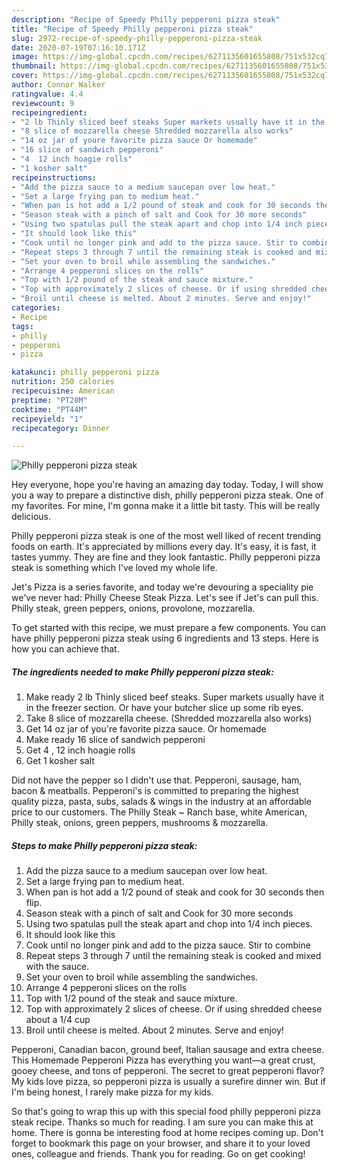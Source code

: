 ```yaml
---
description: "Recipe of Speedy Philly pepperoni pizza steak"
title: "Recipe of Speedy Philly pepperoni pizza steak"
slug: 2972-recipe-of-speedy-philly-pepperoni-pizza-steak
date: 2020-07-19T07:16:10.171Z
image: https://img-global.cpcdn.com/recipes/6271135601655808/751x532cq70/philly-pepperoni-pizza-steak-recipe-main-photo.jpg
thumbnail: https://img-global.cpcdn.com/recipes/6271135601655808/751x532cq70/philly-pepperoni-pizza-steak-recipe-main-photo.jpg
cover: https://img-global.cpcdn.com/recipes/6271135601655808/751x532cq70/philly-pepperoni-pizza-steak-recipe-main-photo.jpg
author: Connor Walker
ratingvalue: 4.4
reviewcount: 9
recipeingredient:
- "2 lb Thinly sliced beef steaks Super markets usually have it in the freezer section  Or have your butcher slice up some rib eyes"
- "8 slice of mozzarella cheese Shredded mozzarella also works"
- "14 oz jar of youre favorite pizza sauce Or homemade"
- "16 slice of sandwich pepperoni"
- "4  12 inch hoagie rolls"
- "1 kosher salt"
recipeinstructions:
- "Add the pizza sauce to a medium saucepan over low heat."
- "Set a large frying pan to medium heat."
- "When pan is hot add a 1/2 pound of steak and cook for 30 seconds then flip."
- "Season steak with a pinch of salt and Cook for 30 more seconds"
- "Using two spatulas pull the steak apart and chop into 1/4 inch pieces."
- "It should look like this"
- "Cook until no longer pink and add to the pizza sauce. Stir to combine"
- "Repeat steps 3 through 7 until the remaining steak is cooked and mixed with the sauce."
- "Set your oven to broil while assembling the sandwiches."
- "Arrange 4 pepperoni slices on the rolls"
- "Top with 1/2 pound of the steak and sauce mixture."
- "Top with approximately 2 slices of cheese. Or if using shredded cheese about a 1/4 cup"
- "Broil until cheese is melted. About 2 minutes. Serve and enjoy!"
categories:
- Recipe
tags:
- philly
- pepperoni
- pizza

katakunci: philly pepperoni pizza 
nutrition: 250 calories
recipecuisine: American
preptime: "PT28M"
cooktime: "PT44M"
recipeyield: "1"
recipecategory: Dinner

---
```



![Philly pepperoni pizza steak](https://img-global.cpcdn.com/recipes/6271135601655808/751x532cq70/philly-pepperoni-pizza-steak-recipe-main-photo.jpg)

Hey everyone, hope you're having an amazing day today. Today, I will show you a way to prepare a distinctive dish, philly pepperoni pizza steak. One of my favorites. For mine, I'm gonna make it a little bit tasty. This will be really delicious.

Philly pepperoni pizza steak is one of the most well liked of recent trending foods on earth. It's appreciated by millions every day. It's easy, it is fast, it tastes yummy. They are fine and they look fantastic. Philly pepperoni pizza steak is something which I've loved my whole life.

Jet&#39;s Pizza is a series favorite, and today we&#39;re devouring a speciality pie we&#39;ve never had: Philly Cheese Steak Pizza. Let&#39;s see if Jet&#39;s can pull this. Philly steak, green peppers, onions, provolone, mozzarella.


To get started with this recipe, we must prepare a few components. You can have philly pepperoni pizza steak using 6 ingredients and 13 steps. Here is how you can achieve that.

<!--inarticleads1-->

##### The ingredients needed to make Philly pepperoni pizza steak:

1. Make ready 2 lb Thinly sliced beef steaks. Super markets usually have it in the freezer section.  Or have your butcher slice up some rib eyes.
1. Take 8 slice of mozzarella cheese. (Shredded mozzarella also works)
1. Get 14 oz jar of you&#39;re favorite pizza sauce. Or homemade
1. Make ready 16 slice of sandwich pepperoni
1. Get 4 , 12 inch hoagie rolls
1. Get 1 kosher salt


Did not have the pepper so I didn&#39;t use that. Pepperoni, sausage, ham, bacon &amp; meatballs. Pepperoni&#39;s is committed to preparing the highest quality pizza, pasta, subs, salads &amp; wings in the industry at an affordable price to our customers. The Philly Steak ~ Ranch base, white American, Philly steak, onions, green peppers, mushrooms &amp; mozzarella. 

<!--inarticleads2-->

##### Steps to make Philly pepperoni pizza steak:

1. Add the pizza sauce to a medium saucepan over low heat.
1. Set a large frying pan to medium heat.
1. When pan is hot add a 1/2 pound of steak and cook for 30 seconds then flip.
1. Season steak with a pinch of salt and Cook for 30 more seconds
1. Using two spatulas pull the steak apart and chop into 1/4 inch pieces.
1. It should look like this
1. Cook until no longer pink and add to the pizza sauce. Stir to combine
1. Repeat steps 3 through 7 until the remaining steak is cooked and mixed with the sauce.
1. Set your oven to broil while assembling the sandwiches.
1. Arrange 4 pepperoni slices on the rolls
1. Top with 1/2 pound of the steak and sauce mixture.
1. Top with approximately 2 slices of cheese. Or if using shredded cheese about a 1/4 cup
1. Broil until cheese is melted. About 2 minutes. Serve and enjoy!


Pepperoni, Canadian bacon, ground beef, Italian sausage and extra cheese. This Homemade Pepperoni Pizza has everything you want—a great crust, gooey cheese, and tons of pepperoni. The secret to great pepperoni flavor? My kids love pizza, so pepperoni pizza is usually a surefire dinner win. But if I&#39;m being honest, I rarely make pizza for my kids. 

So that's going to wrap this up with this special food philly pepperoni pizza steak recipe. Thanks so much for reading. I am sure you can make this at home. There is gonna be interesting food at home recipes coming up. Don't forget to bookmark this page on your browser, and share it to your loved ones, colleague and friends. Thank you for reading. Go on get cooking!
